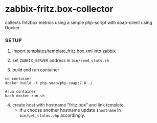 # zabbix-fritz.box-collector
collects fritzbox metrics using a simple php-script with soap-client using Docker.

### SETUP

1. import templates/template_fritz.box.xml into zabbix

2. set ```ZABBIX_SERVER``` address in ```bin/send_stats.sh```

3. build and run container
```
cd container
docker build -t php-soap/php-soap:7.0 ./

#run container
bash docker-run.sh
```

4. create host with hostname "fritz.box" and link template.
   * if u choose another hostname update ```$hostname``` in ```bin/get_status.php``` accordingly.
